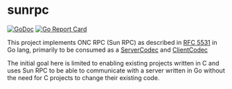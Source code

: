 # sunrpc

[![GoDoc](https://godoc.org/github.com/prashanthpai/sunrpc?status.svg)](https://godoc.org/github.com/prashanthpai/sunrpc)
[![Go Report Card](https://goreportcard.com/badge/github.com/prashanthpai/sunrpc)](https://goreportcard.com/report/github.com/prashanthpai/sunrpc)

This project implements ONC RPC (Sun RPC) as described in
[RFC 5531](https://tools.ietf.org/html/rfc5531) in Go lang, primarily to be
consumed as a [ServerCodec](https://golang.org/pkg/net/rpc/#ServerCodec) and
[ClientCodec](https://golang.org/pkg/net/rpc/#ClientCodec)

The initial goal here is limited to enabling existing projects written in C
and uses Sun RPC to be able to communicate with a server written in Go without
the need for C projects to change their existing code.
